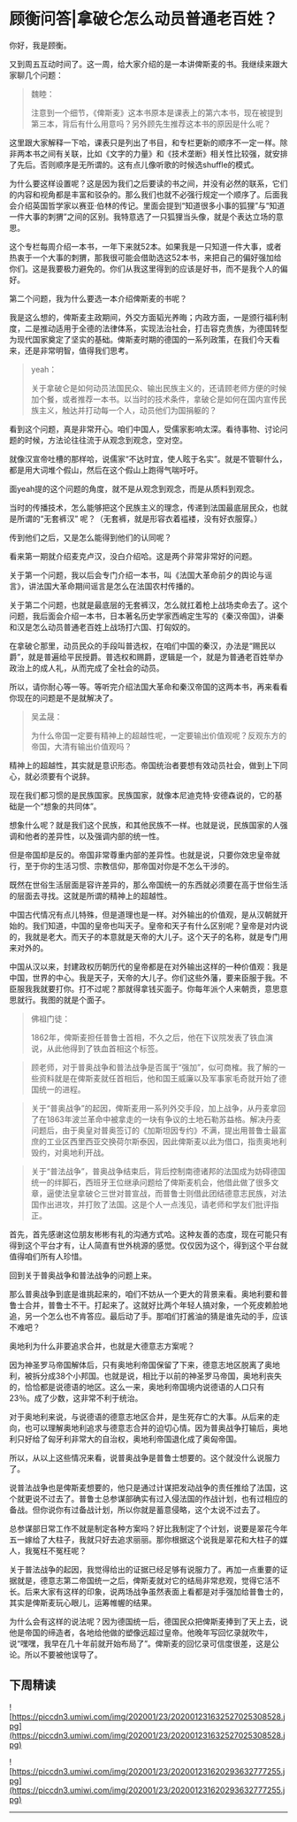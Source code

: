 # 顾衡问答|拿破仑怎么动员普通老百姓？

你好，我是顾衡。

又到周五互动时间了。这一周，给大家介绍的是一本讲俾斯麦的书。我继续来跟大家聊几个问题：

> 魏睦：
> 
> 注意到一个细节，《俾斯麦》这本书原本是课表上的第六本书，现在被提到第三本，背后有什么用意吗？另外顾先生推荐这本书的原因是什么呢？

这里跟大家解释一下哈，课表只是列出了书目，和专栏更新的顺序不一定一样。除非两本书之间有关联，比如《文字的力量》和《技术垄断》相关性比较强，就安排了先后。否则顺序是无所谓的。这有点儿像听歌的时候选shuffle的模式。

为什么要这样设置呢？这是因为我们之后要读的书之间，并没有必然的联系，它们的内容和视角都是丰富和驳杂的。那么我们也就不必强行规定一个顺序了。后面我会介绍英国哲学家以赛亚·伯林的传记。里面会提到“知道很多小事的狐狸”与“知道一件大事的刺猬”之间的区别。我特意选了一只狐狸当头像，就是个表达立场的意思。

这个专栏每周介绍一本书，一年下来就52本。如果我是一只知道一件大事，或者热衷于一个大事的刺猬，那我很可能会借助选这52本书，来把自己的偏好强加给你们。这是我要极力避免的。你们从我这里得到的应该是好书，而不是我个人的偏好。

第二个问题，我为什么要选一本介绍俾斯麦的书呢？

我是这么想的，俾斯麦主政期间，外交方面韬光养晦；内政方面，一是颁行福利制度，二是推动适用于全德的法律体系，实现法治社会，打击容克贵族，为德国转型为现代国家奠定了坚实的基础。俾斯麦时期的德国的一系列政策，在我们今天看来，还是非常明智，值得我们思考。

> yeah：
> 
> 关于拿破仑是如何动员法国民众、输出民族主义的，还请顾老师方便的时候加个餐，或者推荐一本书。以当时的技术条件，拿破仑是如何在国内宣传民族主义，触达并打动每一个人，动员他们为国捐躯的？

看到这个问题，真是非常开心。咱们中国人，受儒家影响太深。看待事物、讨论问题的时候，方法论往往流于从观念到观念，空对空。

就像汉宣帝吐槽的那样哈，说儒家“不达时宜，使人眩于名实”。就是不管聊什么，都是用大词堆个假山，然后在这个假山上跑得气喘吁吁。

面yeah提的这个问题的角度，就不是从观念到观念，而是从质料到观念。

当时的传播技术，怎么能够把这个民族主义的理念，传递到法国最底层民众，也就是所谓的“无套裤汉” 呢？（无套裤，就是形容衣着褴褛，没有好衣服穿。）

传到他们之后，又是怎么能得到他们的认同呢？

看来第一期就介绍麦克卢汉，没白介绍哈。这是两个非常非常好的问题。

关于第一个问题，我以后会专门介绍一本书，叫《法国大革命前夕的舆论与谣言》，讲法国大革命期间谣言是怎么在法国农村传播的。

关于第二个问题，也就是最底层的无套裤汉，怎么就扛着枪上战场卖命去了。这个问题，我后面会介绍一本书，日本著名历史学家西嶋定生写的《秦汉帝国》，讲秦和汉是怎么动员普通老百姓上战场打六国、打匈奴的。

在拿破仑那里，动员民众的手段叫普选权，在咱们中国的秦汉，办法是“赐民以爵”，就是普遍给平民授爵。普选权和赐爵，逻辑是一个，就是为普通老百姓举办政治上的成人礼，从而完成了全社会的动员。

所以，请你耐心等一等。等听完介绍法国大革命和秦汉帝国的这两本书，再来看看你现在的问题是不是就解决了。

> 吴孟晟：
> 
> 为什么帝国一定要有精神上的超越性呢，一定要输出价值观呢？反观东方的帝国，大清有输出价值观吗？

精神上的超越性，其实就是意识形态。帝国统治者要想有效动员社会，做到上下同心，就必须要有个说辞。

现在我们都习惯的是民族国家。民族国家，就像本尼迪克特·安德森说的，它的基础是一个“想象的共同体”。

想象什么呢？就是我们这个民族，和其他民族不一样。也就是说，民族国家的人强调和他者的差异性，以及强调内部的统一性。

但是帝国却是反的。帝国非常尊重内部的差异性。也就是说，只要你效忠皇帝就行，至于你的生活习惯、宗教信仰，那帝国对你是不怎么干涉的。

既然在世俗生活层面是容许差异的，那么帝国统一的东西就必须要在高于世俗生活的层面去寻找。这就是所谓的精神上的超越性。

中国古代情况有点儿特殊，但是道理也是一样。对外输出的价值观，是从汉朝就开始的。我们知道，中国的皇帝也叫天子。皇帝和天子有什么区别呢？皇帝是对内说的，我就是老大。而天子的本意就是天帝的大儿子。这个天子的名称，就是专门用来对外的。

中国从汉以来，封建政权历朝历代的皇帝都是在对外输出这样的一种价值观：我是中国，世界的中心。我是天子，天帝的大儿子。你们这些外藩，要来臣服于我。不臣服我我就要打你。打不过呢？那就得拿钱买面子。你每年派个人来朝贡，意思意思就行。我图的就是个面子。

> 佛祖门徒：
> 
> 1862年，俾斯麦担任普鲁士首相，不久之后，他在下议院发表了铁血演说，从此他得到了铁血首相这个标签。

> 顾老师，对于普奥战争和普法战争是否属于“强加”，似可商榷。我了解的一些资料就是在俾斯麦就任首相后，他和国王威廉以及军事家毛奇就开始了德国统一的进程。

> 关于“普奥战争”的起因，俾斯麦用一系列外交手段，加上战争，从丹麦拿回了在1863年波兰革命中被拿走的一块有争议的土地石勒苏益格。解决丹麦问题后，由于奥皇对普奥签订的《加斯坦因专约》不满，提出用普鲁士最富庶的工业区西里西亚交换荷尔斯泰因，因此俾斯麦以此为借口，指责奥地利毁约，对奥地利开战。

> 关于“普法战争”，普奥战争结束后，背后控制南德诸邦的法国成为妨碍德国统一的绊脚石，西班牙王位继承问题给了俾斯麦机会，他借此做了很多文章，逼使法皇拿破仑三世对普宣战，而普鲁士则借此团结德意志民族，对法国作出进攻，并打败了法国。这是个人一点浅见，请老师和学友们批评指正。

首先，首先感谢这位朋友彬彬有礼的沟通方式哈。这种友善的态度，现在可能只有得到这个平台才有，让人简直有世外桃源的感觉。仅仅因为这个，得到这个平台就值得咱们所有人珍惜。

回到关于普奥战争和普法战争的问题上来。

那么普奥战争到底是谁挑起来的，咱们不妨从一个更大的背景来看。奥地利要和普鲁士合并，普鲁士不干。打起来了。这就好比两个年轻人搞对象，一个死皮赖脸地追，另一个怎么也不肯答应。最后动了手。那咱们打酱油的猜是谁先动的手，应该不难吧？

奥地利为什么非要追求合并，也就是大德意志方案呢？

因为神圣罗马帝国解体后，只有奥地利帝国保留了下来，德意志地区脱离了奥地利，被拆分成38个小邦国。也就是说，相比于以前的神圣罗马帝国，奥地利丧失的，恰恰都是说德语的地区。这么一来，奥地利帝国境内说德语的人口只有23％。成了少数，这非常不利于统治。

对于奥地利来说，与说德语的德意志地区合并，是生死存亡的大事。从后来的走向，也可以理解奥地利追求与德意志合并的迫切心情。因为普奥战争打输后，奥地利只好给了匈牙利非常大的自治权，奥地利帝国退化成了奥匈帝国。

所以，从以上这些情况来看，说普奥战争是普鲁士想要的。这个就没什么说服力了。

说普法战争也是俾斯麦想要的，他只是通过计谋把发动战争的责任推给了法国，这个就更说不过去了。普鲁士总参谋部确实有过入侵法国的作战计划，也有过相应的备战。但你说你有过备战计划，所以你就是蓄意侵略，这个太说不过去了。

总参谋部日常工作不就是制定各种方案吗？好比我制定了个计划，说要是翠花今年五一嫁给了大柱子，我就只好去追求丽丽。那你根据这个说我是翠花和大柱子的媒人，我冤枉不冤枉呢？

关于普法战争的起因，我觉得给出的证据已经足够有说服力了。再加一点重要的证据就是，德意志第二帝国统一之后，俾斯麦就对它的结局非常悲观，觉得它活不长。后来大家有这样的印象，说两场战争虽然表面上看都是对手强加给普鲁士的，其实是俾斯麦玩心眼儿，运筹帷幄的结果。

为什么会有这样的说法呢？因为德国统一后，德国民众把俾斯麦捧到了天上去，说他是帝国的缔造者，各地给他做的塑像远超过皇帝。他晚年写回忆录就吹牛，说“嘿嘿，我早在几十年前就开始布局了”。俾斯麦的回忆录可信度很差，这是公论。所以不要被他误导了。

## 下周精读

![https://piccdn3.umiwi.com/img/202001/23/202001231632527025308528.jpg](https://piccdn3.umiwi.com/img/202001/23/202001231632527025308528.jpg)

![https://piccdn3.umiwi.com/img/202001/23/202001231620293632777255.jpg](https://piccdn3.umiwi.com/img/202001/23/202001231620293632777255.jpg)

---
